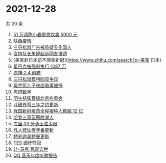 # 2021-12-28

共 20 条

<!-- BEGIN -->
<!-- 最后更新时间 Tue Dec 28 2021 10:28:28 GMT+0800 (China Standard Time) -->

1. [51 万请陈小春带货仅卖 5000 元](https://www.zhihu.com/search?q=陈小春)
1. [陕西疫情](https://www.zhihu.com/search?q=陕西疫情)
1. [三只松鼠广告被质疑丑化国人](https://www.zhihu.com/search?q=三只松鼠)
1. [女排队长朱婷起诉网友诽谤](https://www.zhihu.com/search?q=朱婷)
1. [美军赴日本前不筛查新冠](https://www.zhihu.com/search?q=美军 日本)
1. [星巴克被强制执行 1087 万](https://www.zhihu.com/search?q=星巴克)
1. [原神 2.4 前瞻](https://www.zhihu.com/search?q=原神)
1. [三只松鼠模特回应争议](https://www.zhihu.com/search?q=三只松鼠模特)
1. [吴宗宪儿子夜店吸毒被捕](https://www.zhihu.com/search?q=吴宗宪儿子)
1. [考研数学](https://www.zhihu.com/search?q=考研数学)
1. [羽生结弦晋级北京冬奥会](https://www.zhihu.com/search?q=羽生结弦)
1. [斗破苍穹三年之约更新](https://www.zhihu.com/search?q=斗破苍穹三年之约)
1. [我国新冠疫苗全程接种人数超 12 亿](https://www.zhihu.com/search?q=新冠疫苗接种)
1. [哈登三双篮网胜湖人](https://www.zhihu.com/search?q=湖人)
1. [库里 33 分勇士胜太阳](https://www.zhihu.com/search?q=勇士)
1. [凡人修仙传年番更新](https://www.zhihu.com/search?q=凡人修仙传)
1. [特利迦奥特曼更新](https://www.zhihu.com/search?q=特利迦奥特曼)
1. [TES 德杯夺冠](https://www.zhihu.com/search?q=德杯)
1. [让-马克·瓦雷去世](https://www.zhihu.com/search?q=让马克去世)
1. [QQ 音乐年度听歌报告](https://www.zhihu.com/search?q=QQ音乐听歌报告)

<!-- END -->
